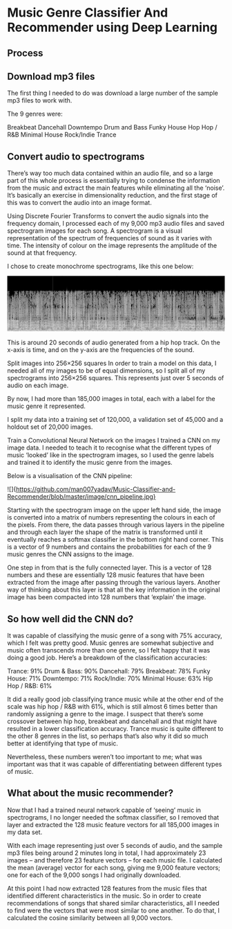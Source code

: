 # Music Genre Classifier And Recommender using Deep Learning

## Process



## Download mp3 files
The first thing I needed to do was download a large number of the sample mp3 files to work with.

The 9 genres were:

Breakbeat
Dancehall
Downtempo
Drum and Bass
Funky House
Hop Hop / R&B
Minimal House
Rock/Indie
Trance


## Convert audio to spectrograms
There’s way too much data contained within an audio file, and so a large part of this whole process is essentially trying to condense the information from the music and extract the main features while eliminating all the ‘noise’. It’s basically an exercise in dimensionality reduction, and the first stage of this was to convert the audio into an image format.

Using Discrete Fourier Transforms to convert the audio signals into the frequency domain, I processed each of my 9,000 mp3 audio files and saved spectrogram images for each song. A spectrogram is a visual representation of the spectrum of frequencies of sound as it varies with time. The intensity of colour on the image represents the amplitude of the sound at that frequency.

I chose to create monochrome spectrograms, like this one below:

![](https://github.com/man007yadav/Music-Classifier-and-Recommender/blob/master/image/spectro.jpg)

This is around 20 seconds of audio generated from a hip hop track. On the x-axis is time, and on the y-axis are the frequencies of the sound.

Split images into 256×256 squares
In order to train a model on this data, I needed all of my images to be of equal dimensions, so I split all of my spectrograms into 256×256 squares. This represents just over 5 seconds of audio on each image.



By now, I had more than 185,000 images in total, each with a label for the music genre it represented.

I split my data into a training set of 120,000, a validation set of 45,000 and a holdout set of 20,000 images.

Train a Convolutional Neural Network on the images
I trained a CNN on my image data. I needed to teach it to recognise what the different types of music ‘looked’ like in the spectrogram images, so I used the genre labels and trained it to identify the music genre from the images.

Below is a visualisation of the CNN pipeline:

![]{https://github.com/man007yadav/Music-Classifier-and-Recommender/blob/master/image/cnn_pipeline.jpg}


Starting with the spectrogram image on the upper left hand side, the image is converted into a matrix of numbers representing the colours in each of the pixels. From there, the data passes through various layers in the pipeline and through each layer the shape of the matrix is transformed until it eventually reaches a softmax classifier in the bottom right hand corner. This is a vector of 9 numbers and contains the probabilities for each of the 9 music genres the CNN assigns to the image.

One step in from that is the fully connected layer. This is a vector of 128 numbers and these are essentially 128 music features that have been extracted from the image after passing through the various layers. Another way of thinking about this layer is that all the key information in the original image has been compacted into 128 numbers that ‘explain’ the image.

## So how well did the CNN do?

It was capable of classifying the music genre of a song with 75% accuracy, which I felt was pretty good. Music genres are somewhat subjective and music often transcends more than one genre, so I felt happy that it was doing a good job. Here’s a breakdown of the classification accuracies:

Trance: 91%
Drum & Bass: 90%
Dancehall: 79%
Breakbeat: 78%
Funky House: 71%
Downtempo: 71%
Rock/Indie: 70%
Minimal House: 63%
Hip Hop / R&B: 61%

It did a really good job classifying trance music while at the other end of the scale was hip hop / R&B with 61%, which is still almost 6 times better than randomly assigning a genre to the image. I suspect that there’s some crossover between hip hop, breakbeat and dancehall and that might have resulted in a lower classification accuracy. Trance music is quite different to the other 8 genres in the list, so perhaps that’s also why it did so much better at identifying that type of music.

Nevertheless, these numbers weren’t too important to me; what was important was that it was capable of differentiating between different types of music.

## What about the music recommender?

Now that I had a trained neural network capable of ‘seeing’ music in spectrograms, I no longer needed the softmax classifier, so I removed that layer and extracted the 128 music feature vectors for all 185,000 images in my data set.

With each image representing just over 5 seconds of audio, and the sample mp3 files being around 2 minutes long in total, I had approximately 23 images – and therefore 23 feature vectors – for each music file. I calculated the mean (average) vector for each song, giving me 9,000 feature vectors; one for each of the 9,000 songs I had originally downloaded.


At this point I had now extracted 128 features from the music files that identified different characteristics in the music. So in order to create recommendations of songs that shared similar characteristics, all I needed to find were the vectors that were most similar to one another. To do that, I calculated the cosine similarity between all 9,000 vectors.
